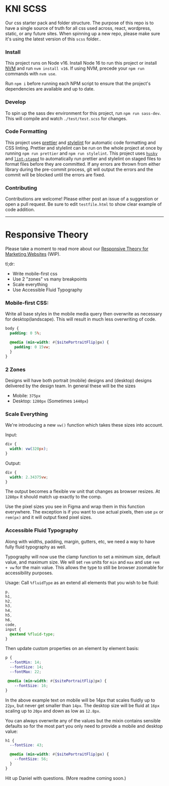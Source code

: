 # KNI SCSS

Our css starter pack and folder structure. The purpose of this repo is to have a single source of truth for all css used across, react, wordpress, static, or any future sites. When spinning up a new repo, please make sure it's using the latest version of this `scss` folder..

### Install

This project runs on Node v16. Install Node 16 to run this project or install <a href="https://github.com/nvm-sh/nvm#install--update-script" target="_blank" rel="noopener noreferrer">NVM</a> and run `nvm install v16`. If using NVM, precede your `npm run` commands with `nvm use`.

Run `npm i` before running each NPM script to ensure that the project's dependencies are available and up to date.

### Develop

To spin up the sass dev environment for this project, run `npm run sass-dev`. This will compile and watch `./test/test.scss` for changes.

### Code Formatting

This project uses <a href="https://www.npmjs.com/package/prettier" target="_blank" rel="noopener noreferrer">prettier</a> and <a href="https://www.npmjs.com/package/stylelint" target="_blank" rel="noopener noreferrer">stylelint</a> for automatic code formatting and CSS linting. Prettier and stylelint can be run on the whole project at once by running `npm run prettier` and `npm run stylelint`. This project uses <a href="https://www.npmjs.com/package/husky" target="_blank" rel="noopener noreferrer">`husky`</a> and <a href="https://www.npmjs.com/package/lint-staged" target="_blank" rel="noopener noreferrer">`lint-staged`</a> to automatically run prettier and stylelint on staged files to format files before they are committed. If any errors are thrown from either library during the pre-commit process, git will output the errors and the commit will be blocked until the errors are fixed.

### Contributing

Contributions are welcome! Please either post an issue of a suggestion or open a pull request. Be sure to edit `testfile.html` to show clear example of code addition.

---

# Responsive Theory

Please take a moment to read more about our [Responsive Theory for Marketing Websites](https://docs.google.com/presentation/d/1go0-Oy6ae1wmr7yg-hsaIst86KB05vCQE_vc4dWv8Aw/edit?usp=sharing) (WIP).

tl;dr:

- Write mobile-first css
- Use 2 "zones" vs many breakpoints
- Scale everything
- Use Accessible Fluid Typography

### Mobile-first CSS:

Write all base styles in the mobile media query then overwrite as necessary for desktop(landscape). This will result in much less overwriting of code.

```scss
body {
  padding: 0 5%;

  @media (min-width: #{$sitePortraitFlip}px) {
    padding: 0 15vw;
  }
}
```

### 2 Zones

Designs will have both portrait (mobile) designs and (desktop) designs delivered by the design team. In general these will be the sizes

- Mobile: `375px`
- Desktop: `1280px` (Sometimes `1440px`)

### Scale Everything

We're introducing a new `vw()` function which takes these sizes into account.

Input:

```scss
div {
  width: vw(320px);
}
```

Output:

```scss
div {
  width: 2.34375vw;
}
```

The output becomes a flexible vw unit that changes as browser resizes. At `1280px` it should match up exactly to the comp.

Use the pixel sizes you see in Figma and wrap them in this function everywhere. The exception is if you want to use actual pixels, then use `px` or `rem(px)` and it will output fixed pixel sizes.

### Accessible Fluid Typography

Along with widths, padding, margin, gutters, etc, we need a way to have fully fluid typography as well.

Typography will now use the clamp function to set a minimum size, default value, and maximum size. We will set `rem` units for `min` and `max` and use `rem + vw` for the main value. This allows the type to still be browser zoomable for accessibility purposes.

Usage: Call `%fluidType` as an extend all elements that you wish to be fluid:

```scss
p,
h1,
h2,
h3,
h4,
h5,
h6,
code,
input {
  @extend %fluid-type;
}
```

Then update custom properties on an element by element basis:

```scss
p {
  --fontMin: 14;
  --fontSize: 14;
  --fontMax: 22;

 @media (min-width: #{$sitePortraitFlip}px) {
    --fontSize: 16;
}
```

In the above example text on mobile will be 14px that scales fluidly up to `22px`, but never get smaller than `14px`. The desktop size will be fluid at `16px` scaling up to `20px` and down as low as `12.8px`.

You can always overwrite any of the values but the mixin contains sensible defaults so for the most part you only need to provide a mobile and desktop value:

```scss
h1 {
  --fontSize: 43;

  @media (min-width: #{$sitePortraitFlip}px) {
    --fontSize: 56;
  }
}
```

Hit up Daniel with questions. (More readme coming soon.)
